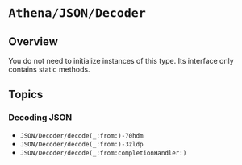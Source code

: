 # ``Athena/JSON/Decoder``

## Overview

You do not need to initialize instances of this type.
Its interface only contains static methods.

## Topics

### Decoding JSON

- ``JSON/Decoder/decode(_:from:)-70hdm``
- ``JSON/Decoder/decode(_:from:)-3zldp``
- ``JSON/Decoder/decode(_:from:completionHandler:)``

